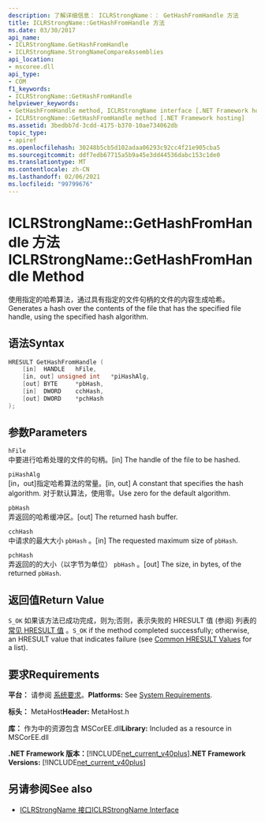 ```yaml
---
description: 了解详细信息： ICLRStrongName：： GetHashFromHandle 方法
title: ICLRStrongName::GetHashFromHandle 方法
ms.date: 03/30/2017
api_name:
- ICLRStrongName.GetHashFromHandle
- ICLRStrongName.StrongNameCompareAssemblies
api_location:
- mscoree.dll
api_type:
- COM
f1_keywords:
- ICLRStrongName::GetHashFromHandle
helpviewer_keywords:
- GetHashFromHandle method, ICLRStrongName interface [.NET Framework hosting]
- ICLRStrongName::GetHashFromHandle method [.NET Framework hosting]
ms.assetid: 3bedbb7d-3cdd-4175-b370-10ae734062db
topic_type:
- apiref
ms.openlocfilehash: 30248b5cb5d102adaa06293c92cc4f21e905cba5
ms.sourcegitcommit: ddf7edb67715a5b9a45e3dd44536dabc153c1de0
ms.translationtype: MT
ms.contentlocale: zh-CN
ms.lasthandoff: 02/06/2021
ms.locfileid: "99799676"
---
```

# <a name="iclrstrongnamegethashfromhandle-method"></a><span data-ttu-id="e4c36-103">ICLRStrongName::GetHashFromHandle 方法</span><span class="sxs-lookup"><span data-stu-id="e4c36-103">ICLRStrongName::GetHashFromHandle Method</span></span>

<span data-ttu-id="e4c36-104">使用指定的哈希算法，通过具有指定的文件句柄的文件的内容生成哈希。</span><span class="sxs-lookup"><span data-stu-id="e4c36-104">Generates a hash over the contents of the file that has the specified file handle, using the specified hash algorithm.</span></span>  
  
## <a name="syntax"></a><span data-ttu-id="e4c36-105">语法</span><span class="sxs-lookup"><span data-stu-id="e4c36-105">Syntax</span></span>  
  
```cpp  
HRESULT GetHashFromHandle (  
    [in]  HANDLE   hFile,  
    [in, out] unsigned int   *piHashAlg,  
    [out] BYTE     *pbHash,  
    [in]  DWORD    cchHash,  
    [out] DWORD    *pchHash  
);  
```  
  
## <a name="parameters"></a><span data-ttu-id="e4c36-106">参数</span><span class="sxs-lookup"><span data-stu-id="e4c36-106">Parameters</span></span>  

 `hFile`  
 <span data-ttu-id="e4c36-107">中要进行哈希处理的文件的句柄。</span><span class="sxs-lookup"><span data-stu-id="e4c36-107">[in] The handle of the file to be hashed.</span></span>  
  
 `piHashAlg`  
 <span data-ttu-id="e4c36-108">[in，out]指定哈希算法的常量。</span><span class="sxs-lookup"><span data-stu-id="e4c36-108">[in, out] A constant that specifies the hash algorithm.</span></span> <span data-ttu-id="e4c36-109">对于默认算法，使用零。</span><span class="sxs-lookup"><span data-stu-id="e4c36-109">Use zero for the default algorithm.</span></span>  
  
 `pbHash`  
 <span data-ttu-id="e4c36-110">弄返回的哈希缓冲区。</span><span class="sxs-lookup"><span data-stu-id="e4c36-110">[out] The returned hash buffer.</span></span>  
  
 `cchHash`  
 <span data-ttu-id="e4c36-111">中请求的最大大小 `pbHash` 。</span><span class="sxs-lookup"><span data-stu-id="e4c36-111">[in] The requested maximum size of `pbHash`.</span></span>  
  
 `pchHash`  
 <span data-ttu-id="e4c36-112">弄返回的的大小（以字节为单位） `pbHash` 。</span><span class="sxs-lookup"><span data-stu-id="e4c36-112">[out] The size, in bytes, of the returned `pbHash`.</span></span>  
  
## <a name="return-value"></a><span data-ttu-id="e4c36-113">返回值</span><span class="sxs-lookup"><span data-stu-id="e4c36-113">Return Value</span></span>  

 <span data-ttu-id="e4c36-114">`S_OK` 如果该方法已成功完成，则为;否则，表示失败的 HRESULT 值 (参阅) 列表的 [常见 HRESULT 值](/windows/win32/seccrypto/common-hresult-values) 。</span><span class="sxs-lookup"><span data-stu-id="e4c36-114">`S_OK` if the method completed successfully; otherwise, an HRESULT value that indicates failure (see [Common HRESULT Values](/windows/win32/seccrypto/common-hresult-values) for a list).</span></span>  
  
## <a name="requirements"></a><span data-ttu-id="e4c36-115">要求</span><span class="sxs-lookup"><span data-stu-id="e4c36-115">Requirements</span></span>  

 <span data-ttu-id="e4c36-116">**平台：** 请参阅 [系统要求](../../get-started/system-requirements.md)。</span><span class="sxs-lookup"><span data-stu-id="e4c36-116">**Platforms:** See [System Requirements](../../get-started/system-requirements.md).</span></span>  
  
 <span data-ttu-id="e4c36-117">**标头：** MetaHost</span><span class="sxs-lookup"><span data-stu-id="e4c36-117">**Header:** MetaHost.h</span></span>  
  
 <span data-ttu-id="e4c36-118">**库：** 作为中的资源包含 MSCorEE.dll</span><span class="sxs-lookup"><span data-stu-id="e4c36-118">**Library:** Included as a resource in MSCorEE.dll</span></span>  
  
 <span data-ttu-id="e4c36-119">**.NET Framework 版本：**[!INCLUDE[net_current_v40plus](../../../../includes/net-current-v40plus-md.md)]</span><span class="sxs-lookup"><span data-stu-id="e4c36-119">**.NET Framework Versions:** [!INCLUDE[net_current_v40plus](../../../../includes/net-current-v40plus-md.md)]</span></span>  
  
## <a name="see-also"></a><span data-ttu-id="e4c36-120">另请参阅</span><span class="sxs-lookup"><span data-stu-id="e4c36-120">See also</span></span>

- [<span data-ttu-id="e4c36-121">ICLRStrongName 接口</span><span class="sxs-lookup"><span data-stu-id="e4c36-121">ICLRStrongName Interface</span></span>](iclrstrongname-interface.md)
